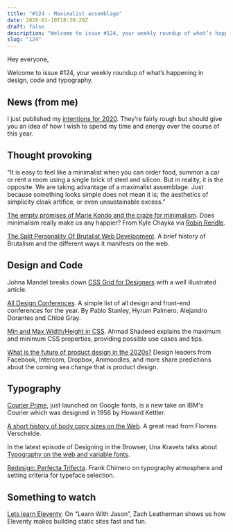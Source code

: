 ```yaml
---
title: "#124 - Maximalist assemblage"
date: 2020-01-10T18:30:29Z
draft: false
description: "Welcome to issue #124, your weekly roundup of what’s happening in design, code and typography."
slug: "124"
---
```


Hey everyone,

Welcome to issue #124, your weekly roundup of what’s happening in design, code and typography.

## News (from me)

I just published my [intentions for 2020](https://harrycresswell.com/articles/intentions-2020/). They’re fairly rough but should give you an idea of how I wish to spend my time and energy over the course of this year.

## Thought provoking

“It is easy to feel like a minimalist when you can order food, summon a car or rent a room using a single brick of steel and silicon. But in reality, it is the opposite. We are taking advantage of a maximalist assemblage. Just because something looks simple does not mean it is; the aesthetics of simplicity cloak artifice, or even unsustainable excess.”

[The empty promises of Marie Kondo and the craze for minimalism](https://www.theguardian.com/lifeandstyle/2020/jan/03/empty-promises-marie-kondo-craze-for-minimalism). Does minimalism really make us any happier? From Kyle Chayka via [Robin Rendle](https://www.robinrendle.com/notes/the-empty-promises-of-marie-kondo-and-the-craze-for-minimalism).

[The Split Personality Of Brutalist Web Development](https://www.smashingmagazine.com/2020/01/split-personality-brutalist-web-development/). A brief history of Brutalism and the different ways it manifests on the web.

## Design and Code

Johna Mandel breaks down [CSS Grid for Designers](https://open.nytimes.com/css-grid-for-designers-f74a883b98f5) with a well illustrated article.

[All Design Conferences](https://www.alldesignconferences.com/). A simple list of all design and front-end conferences for the year. By Pablo Stanley, Hyrum Palmero, Alejandro Dorantes and Chloé Gray.

[Min and Max Width/Height in CSS](https://ishadeed.com/article/min-max-css/). Ahmad Shadeed explains the maximum and minimum CSS properties, providing possible use cases and tips.

[What is the future of product design in the 2020s?](https://www.abstract.com/blog/product-design-in-2020s/) Design leaders from Facebook, Intercom, Dropbox, Animoodles, and more share predictions about the coming sea change that is product design.

## Typography

[Courier Prime](https://fonts.google.com/specimen/Courier+Prime), just launched on Google fonts, is a new take on IBM's Courier which was designed in 1956 by Howard Kettler.

[A short history of body copy sizes on the Web](https://fvsch.com/body-copy-sizes/). A great read from Florens Verschelde.

In the latest episode of Designing in the Browser, Una Kravets talks about [Typography on the web and variable fonts](https://www.youtube.com/watch?v=UoRpMVnaqGQ).

[Redesign: Perfecta Trifecta](https://frankchimero.com/blog/2020/perfecta-trifecta/). Frank Chimero on typography atmosphere and setting criteria for typeface selection.

## Something to watch

[Lets learn Eleventy](https://www.learnwithjason.dev/let-s-learn-eleventy). On “Learn With Jason”, Zach Leatherman shows us how Eleventy makes building static sites fast and fun.
